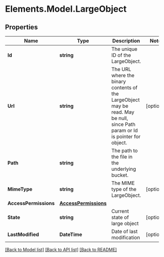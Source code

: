 # Elements.Model.LargeObject

## Properties

Name | Type | Description | Notes
------------ | ------------- | ------------- | -------------
**Id** | **string** | The unique ID of the LargeObject. | 
**Url** | **string** | The URL where the binary contents of the LargeObject may be read. May be null, since Path param or Id is pointer for object. | [optional] 
**Path** | **string** | The path to the file in the underlying bucket. | 
**MimeType** | **string** | The MIME type of the LargeObject. | [optional] 
**AccessPermissions** | [**AccessPermissions**](AccessPermissions.md) |  | 
**State** | **string** | Current state of large object | [optional] 
**LastModified** | **DateTime** | Date of last modification | [optional] 

[[Back to Model list]](../README.md#documentation-for-models) [[Back to API list]](../README.md#documentation-for-api-endpoints) [[Back to README]](../README.md)

